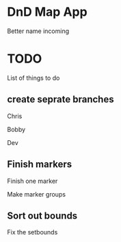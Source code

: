 # DnD Map App

Better name incoming

#

# TODO
List of things to do

## create seprate branches
Chris

Bobby

Dev

## Finish markers

Finish one marker 

Make marker groups

## Sort out bounds

Fix the setbounds